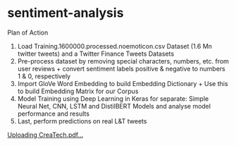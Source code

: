 # sentiment-analysis

Plan of Action
1. Load Training.1600000.processed.noemoticon.csv Dataset (1.6 Mn twitter tweets) and a Twitter Finance Tweets Datasets
2. Pre-process dataset by removing special characters, numbers, etc. from user reviews + convert sentiment labels positive & negative to numbers 1 & 0, respectively
3. Import GloVe Word Embedding to build Embedding Dictionary + Use this to build Embedding Matrix for our Corpus
4. Model Training using Deep Learning in Keras for separate: Simple Neural Net, CNN, LSTM and DistilBERT Models and analyse model performance and results
5. Last, perform predictions on real L&T tweets


[Uploading CreaTech.pdf…]()
